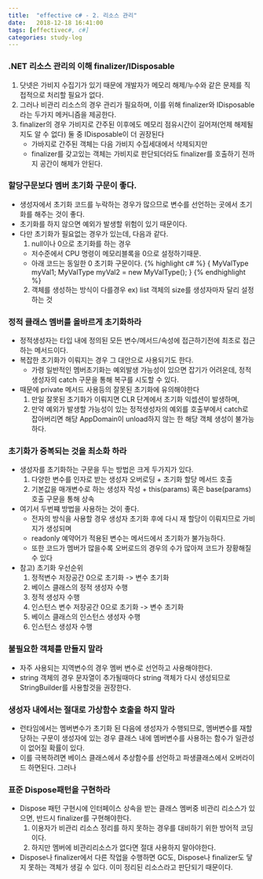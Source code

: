 ```yaml
---
title:  "effective c# - 2. 리소스 관리"
date:   2018-12-18 16:41:00
tags: [effectivec#, c#]
categories: study-log
---
```


### .NET 리소스 관리의 이해 finalizer/IDisposable
1. 닷넷은 가비지 수집기가 있기 때문에 개발자가 메모리 해제/누수와 같은 문제를 직접적으로 처리할 필요가 없다.
2. 그러나 비관리 리소스의 경우 관리가 필요하며, 이를 위해 finalizer와 IDisposable 라는 두가지 메커니즘을 제공한다. 
3. finalizer의 경우 가비지로 간주된 이후에도 메모리 점유시간이 길어져(언제 해제될지도 알 수 없다) 둘 중 IDisposable이 더 권장된다
    - 가바지로 간주된 객체는 다음 가비지 수집세대에서 삭제되지만
    - finalizer를 갖고있는 객체는 가비지로 판단되더라도 finalizer를 호출하기 전까지 공간이 해제가 안된다.


### 할당구문보다 멤버 초기화 구문이 좋다.
- 생성자에서 초기화 코드를 누락하는 경우가 많으므로 변수를 선언하는 곳에서 초기화를 해주는 것이 좋다.
- 초기화를 하지 않으면 예외가 발생할 위험이 있기 때문이다.
- 다만 초기화가 필요없는 경우가 있는데, 다음과 같다.
  1. null이나 0으로 초기화를 하는 경우
    - 저수준에서 CPU 명령이 메모리블록을 0으로 설정하기때문.
    - 아래 코드는 동일한 0 초기화 구문이다.
      {% highlight c# %}
      {
          MyValType myVal1;
          MyValType myVal2 = new MyValType();
      }
      {% endhighlight %}
  2. 객체를 생성하는 방식이 다를경우 ex) list 객체의 size를 생성자마자 달리 설정하는 것


### 정적 클래스 멤버를 올바르게 초기화하라
- 정적생성자는 타입 내에 정의된 모든 변수/메서드/속성에 접근하기전에 최초로 접근하는 메서드이다.
- 복잡한 초기화가 이뤄지는 경우 그 대안으로 사용되기도 한다.
  - 가령 일반적인 멤버초기화는 예외발생 가능성이 있으면 잡기가 어려운데, 정적생성자의 catch 구문을 통해 복구를 시도할 수 있다.
- 때문에 private 메서드 사용등의 잘못된 초기화에 유의해야한다
  1. 만일 잘못된 초기화가 이뤄지면 CLR 단계에서 초기화 익셉션이 발생하며,
  2. 만약 예외가 발생할 가능성이 있는 정적생성자의 예외를 호출부에서 catch로 잡아버리면 해당 AppDomain이 unload하지 않는 한 해당 객체 생성이 불가능하다.
 


### 초기화가 중복되는 것을 최소화 하라
- 생성자를 초기화하는 구문을 두는 방법은 크게 두가지가 있다.
  1. 다양한 변수를 인자로 받는 생성자 오버로딩 + 초기화 할당 메서드 호출
  2. 기본값을 매개변수로 하는 생성자 작성 + this(params) 혹은 base(params) 호출 구문을 통해 상속
- 여기서 두번쨰 방법을 사용하는 것이 좋다.
  - 전자의 방식을 사용할 경우 생성자 초기화 후에 다시 재 할당이 이뤄지므로 가비지가 생성되며
  - readonly 예약어가 적용된 변수는 메서드에서 초기화가 불가능하다.
  - 또한 코드가 멤버가 많을수록 오버로드의 경우의 수가 많아져 코드가 장황해질 수 있다
- 참고) 초기화 우선순위
    1. 정적변수 저장공간 0으로 초기화 -> 변수 초기화
    2. 베이스 클래스의 정적 생성자 수행
    3. 정적 생성자 수행
    4. 인스턴스 변수 저장공간 0으로 초기화 -> 변수 초기화
    5. 베이스 클래스의 인스턴스 생성자 수행
    6. 인스턴스 생성자 수행


### 불필요한 객체를 만들지 말라
- 자주 사용되는 지역변수의 경우 멤버 변수로 선언하고 사용해야한다.
- string 객체의 경우 문자열이 추가될때마다 string 객체가 다시 생성되므로 StringBuilder를 사용할것을 권장한다.

### 생성자 내에서는 절대로 가상함수 호출을 하지 말라
- 런타임에서는 멤버변수가 초기화 된 다음에 생성자가 수행되므로, 멤버변수를 재할당하는 구문이 생성자에 있는 경우 클래스 내에 멤버변수를 사용하는 함수가 일관성이 없어질 확률이 있다.
- 이를 극복하려면 베이스 클래스에서 추상함수를 선언하고 파생클래스에서 오버라이드 하면된다. 그러나 


### 표준 Dispose패턴을 구현하라
- Dispose 패턴 구현시에 인터페이스 상속을 받는 클래스 멤버중 비관리 리소스가 있으면, 반드시 finalizer를 구현해야한다.
    1. 이용자가 비관리 리소스 정리를 하지 못하는 경우를 대비하기 위한 방어적 코딩이다.
    2. 하지만 멤버에 비관리리소스가 없다면 절대 사용하지 말아야한다.
- Dispose나 finalizer에서 다른 작업을 수행하면 GC도, Dispose나 finalizer도 닿지 못하는 객체가 생길 수 있다. 이미 정리된 리소스라고 판단되기 때문이다.
